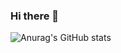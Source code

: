### Hi there 👋
![Anurag's GitHub stats](https://github-readme-stats.vercel.app/api?username=theaayushdev&hide=contribs,prs)
